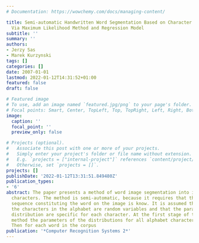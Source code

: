 ```yaml
---
# Documentation: https://wowchemy.com/docs/managing-content/

title: Semi-automatic Handwritten Word Segmentation Based on Character Width Approximation
  Via Maximum Likelihood Method and Regression Model
subtitle: ''
summary: ''
authors:
- Jerzy Sas
- Marek Kurzynski
tags: []
categories: []
date: 2007-01-01
lastmod: 2022-01-12T14:31:52+01:00
featured: false
draft: false

# Featured image
# To use, add an image named `featured.jpg/png` to your page's folder.
# Focal points: Smart, Center, TopLeft, Top, TopRight, Left, Right, BottomLeft, Bottom, BottomRight.
image:
  caption: ''
  focal_point: ''
  preview_only: false

# Projects (optional).
#   Associate this post with one or more of your projects.
#   Simply enter your project's folder or file name without extension.
#   E.g. `projects = ["internal-project"]` references `content/project/deep-learning/index.md`.
#   Otherwise, set `projects = []`.
projects: []
publishDate: '2022-01-12T13:31:51.849480Z'
publication_types:
- '6'
abstract: The paper presents a method of word image segmentation into images of individual
  characters. The method is semi-automatic, because it requires that the character
  sequence constituting the word on the image is know. It is assumed that widths of
  the characters in the alphabet are random variables and that the parametres of probability
  distribution are specific for each character. At the first stage of the proposed
  method the parameters of the distributions for all alphabet characters are estimated.
  Then for each word in the corpus
publication: '*Computer Recognition Systems 2*'
---
```

